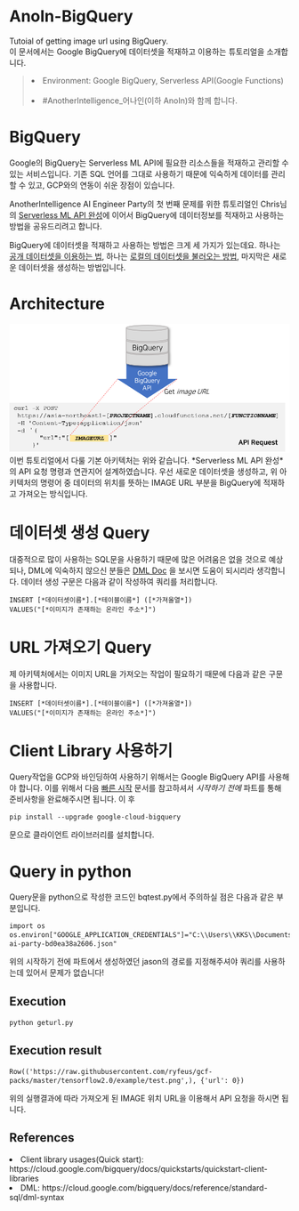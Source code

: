 # AnoIn-BigQuery
Tutoial of getting image url using BigQuery. <br>
이 문서에서는 Google BigQuery에 데이터셋을 적재하고 이용하는 튜토리얼을 소개합니다. <br>
> <li>Environment: Google BigQuery, Serverless API(Google Functions) </li><br>
> <li>#AnotherIntelligence_어나인(이하 AnoIn)와 함께 합니다. </li>

# BigQuery
Google의 BigQuery는 Serverless ML API에 필요한 리소스들을 적재하고 관리할 수 있는 서비스입니다. 
기존 SQL 언어를 그대로 사용하기 때문에 익숙하게 데이터를 관리할 수 있고, GCP와의 연동이 쉬운 장점이 있습니다. 

AnotherIntelligence AI Engineer Party의 첫 번째 문제를 위한 튜토리얼인 Chris님의 [Serverless ML API 완성](https://brunch.co.kr/@chris-song/91?fbclid=IwAR3WG5_D5ZKRSDdxCIX5oypgzkuLiLbcxgp8oFydZjECmIIvaOXGs3I_lQg
)에 이어서 BigQuery에 데이터정보를 적재하고 사용하는 방법을 공유드리려고 합니다.

BigQuery에 데이터셋을 적재하고 사용하는 방법은 크게 세 가지가 있는데요. 하나는 [공개 데이터셋을 이용하는 법](https://console.cloud.google.com/bigquery?p=bigquery-public-data&page=project), 
하나는 [로컬의 데이터셋을 불러오는 방법](https://cloud.google.com/bigquery/docs/loading-data-local?hl=ko#loading_data_from_a_local_data_source), 마지막은 새로운 데이터셋을 생성하는 방법입니다. 

# Architecture
<img src="/Architecture.png" width="700px">
이번 튜토리얼에서 다룰 기본 아키텍처는 위와 같습니다. *Serverless ML API 완성*의 API 요청 명령과 연관지어 설계하였습니다. 
우선 새로운 데이터셋을 생성하고, 위 아키텍처의 명령어 중 데이터의 위치를 뜻하는 IMAGE URL 부분을 BigQuery에 적재하고 가져오는 방식입니다. 

# 데이터셋 생성 Query
대중적으로 많이 사용하는 SQL문을 사용하기 때문에 많은 어려움은 없을 것으로 예상되나, DML에 익숙하지 않으신 분들은 [DML Doc](https://cloud.google.com/bigquery/docs/reference/standard-sql/dml-syntax?hl=ko) 을
보시면 도움이 되시리라 생각합니다. 데이터 생성 구문은 다음과 같이 작성하여 쿼리를 처리합니다. 
~~~
INSERT [*데이터셋이름*].[*테이블이름*] ([*가져올열*])
VALUES("[*이미지가 존재하는 온라인 주소*]")
~~~
 
 # URL 가져오기 Query
제 아키텍처에서는 이미지 URL을 가져오는 작업이 필요하기 때문에 다음과 같은 구문을 사용합니다. 
~~~
INSERT [*데이터셋이름*].[*테이블이름*] ([*가져올열*])
VALUES("[*이미지가 존재하는 온라인 주소*]")
~~~

# Client Library 사용하기
Query작업을 GCP와 바인딩하여 사용하기 위해서는 Google BigQuery API를 사용해야 합니다. 이를 위해서 다음 [빠른 시작](https://cloud.google.com/bigquery/docs/quickstarts/quickstart-client-libraries?hl=ko) 문서를
참고하셔서 *시작하기 전에* 파트를 통해 준비사항을 완료해주시면 됩니다.
이 후 
 ~~~
 pip install --upgrade google-cloud-bigquery
 ~~~
 문으로 클라이언트 라이브러리를 설치합니다. 
 
 # Query in python
 Query문을 python으로 작성한 코드인 bqtest.py에서 주의하실 점은 다음과 같은 부분입니다.
 ~~~
 import os
os.environ["GOOGLE_APPLICATION_CREDENTIALS"]="C:\\Users\\KKS\\Documents\\Anain\\default_key\\tutorial-ai-party-bd0ea38a2606.json"
 ~~~
 위의 시작하기 전에 파트에서 생성하였던 jason의 경로를 지정해주셔야 쿼리를 사용하는데 있어서 문제가 없습니다!

## Execution
~~~
python geturl.py
~~~

## Execution result
~~~
Row(('https://raw.githubusercontent.com/ryfeus/gcf-packs/master/tensorflow2.0/example/test.png',), {'url': 0})
~~~
위의 실행결과에 따라 가져오게 된 IMAGE 위치 URL을 이용해서 API 요청을 하시면 됩니다.

## References
<li> Client library usages(Quick start): https://cloud.google.com/bigquery/docs/quickstarts/quickstart-client-libraries</li>
<li> DML: https://cloud.google.com/bigquery/docs/reference/standard-sql/dml-syntax</li>
